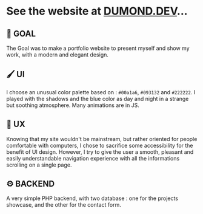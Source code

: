 # See the website at [DUMOND.DEV](https://dumond.dev)...

## 🎯 GOAL
The Goal was to make a portfolio website to present myself and show my work, with a modern and elegant design.

## 🖌️ UI
I choose an unusual color palette based on : `#00a1a6`, `#093132` and `#222222`.
I played with the shadows and the blue color as day and night in a strange but soothing atmosphere.
Many animations are in JS.

## 🔩 UX
Knowing that my site wouldn't be mainstream, but rather oriented for people comfortable with computers, I chose to sacrifice some accessibility for the benefit of UI design.
However, I try to give the user a smooth, pleasant and easily understandable navigation experience with all the informations scrolling on a single page.

## ⚙️ BACKEND
A very simple PHP backend, with two database : one for the projects showcase, and the other for the contact form.
